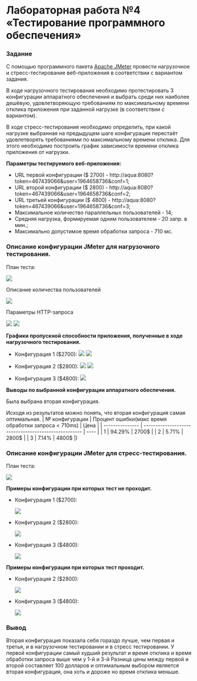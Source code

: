 # Лабораторная работа №4 <br> &laquo;Тестирование программного обеспечения&raquo;

### Задание

С помощью программного пакета [Apache JMeter](http://jmeter.apache.org/) провести нагрузочное и стресс-тестирование веб-приложения в соответствии с вариантом задания.

В ходе нагрузочного тестирования необходимо протестировать 3 конфигурации аппаратного обеспечения и выбрать среди них наиболее дешёвую, удовлетворяющую требованиям по максимальному времени отклика приложения при заданной нагрузке (в соответствии с вариантом).

В ходе стресс-тестирования необходимо определить, при какой нагрузке выбранная на предыдущем шаге конфигурация перестаёт удовлетворять требованиями по максимальному времени отклика. Для этого необходимо построить график зависимости времени отклика приложения от нагрузки.

**Параметры тестируемого веб-приложения:**

- URL первой конфигурации ($ 2700) - http://aqua:8080?token=467439066&user=1964658736&conf=1;
- URL второй конфигурации ($ 2800) - http://aqua:8080?token=467439066&user=1964658736&conf=2;
- URL третьей конфигурации ($ 4800) - http://aqua:8080?token=467439066&user=1964658736&conf=3;
- Максимальное количество параллельных пользователей - 14;
- Средняя нагрузка, формируемая одним пользователем - 20 запр. в мин.;
- Максимально допустимое время обработки запроса - 710 мс.

### Описание конфигурации JMeter для нагрузочного тестирования.

План теста:

![](https://github.com/AmirjonQodirov/Testing/blob/main/Lab4/screenshots/test_plan.png)

Описание количества пользователей

![](https://github.com/AmirjonQodirov/Testing/blob/main/Lab4/screenshots/user.png)

Параметры HTTP-запроса

![](https://github.com/AmirjonQodirov/Testing/blob/main/Lab4/screenshots/http1.PNG)
![](https://github.com/AmirjonQodirov/Testing/blob/main/Lab4/screenshots/http2.PNG)

**Графики пропускной способности приложения, полученные в ходе нагрузочного тестирования.**

- Конфигурация 1 ($2700):
  ![](https://github.com/AmirjonQodirov/Testing/blob/main/Lab4/screenshots/res1_1.PNG)
  ![](https://github.com/AmirjonQodirov/Testing/blob/main/Lab4/screenshots/res1_2.PNG)

- Конфигурация 2 ($2800):
  ![](https://github.com/AmirjonQodirov/Testing/blob/main/Lab4/screenshots/res2_1.PNG)
  ![](https://github.com/AmirjonQodirov/Testing/blob/main/Lab4/screenshots/res2_2.PNG)

- Конфигурация 3 ($4800):
  ![](https://github.com/AmirjonQodirov/Testing/blob/main/Lab4/screenshots/res3_2.PNG)

**Выводы по выбранной конфигурации аппаратного обеспечения.**
   
   Была выбрана вторая конфигурация.

   Исходя из результатов можно понять, что вторая конфигурация самая оптимальная.
   | № конфигурации  | Процент ошибки(макс время обработки запроса < 710ms) | Цена |
   | --------------- | ---------------------------------------------------- | ---- |
   | 1               |                        94.29%                        | 2700$ |
   | 2               |                         5.71%                        | 2800$ |
   | 3               |                         7.14%                        | 4800$ |) 
   

### Описание конфигурации JMeter для стресс-тестирования.

План теста:

![](https://github.com/AmirjonQodirov/Testing/blob/main/Lab4/screenshots/stress_test_plan.PNG)

**Примеры конфигурации при которых тест не проходит.**

- Конфигурация 1 ($2700): 

  ![](https://github.com/AmirjonQodirov/Testing/blob/main/Lab4/screenshots/stress_res1.PNG)

- Конфигурация 2 ($2800):

  ![](https://github.com/AmirjonQodirov/Testing/blob/main/Lab4/screenshots/stress_res2.PNG)

- Конфигурация 3 ($4800):

  ![](https://github.com/AmirjonQodirov/Testing/blob/main/Lab4/screenshots/stress_res3.PNG)
  
  
**Примеры конфигурации при которых тест проходит.**

- Конфигурация 2 ($2800):

  ![](https://github.com/AmirjonQodirov/Testing/blob/main/Lab4/screenshots/stress_res2_2.PNG)
  
- Конфигурация 3 ($4800):

  ![](https://github.com/AmirjonQodirov/Testing/blob/main/Lab4/screenshots/stress_res3_2.PNG)
  
  
### Вывод
Вторая конфигурация показала себя гораздо лучше, чем первая и третья, и в нагрузочном тестировании и в стресс тестировании. 
У первой конфигурации самый худший результат и время отклика и время обработки запроса выше чем у 1-й и 3-й
Разница цены между первой и второй составляет 100 долларов и оптимальным выбором является вторая конфигурация, она хоть и дороже но время отклика меньше.
